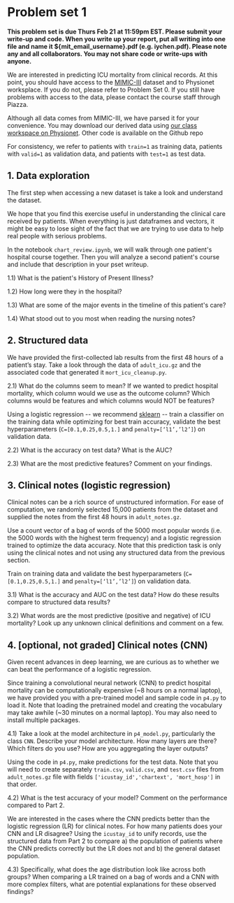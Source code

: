 # Problem set 1

**This problem set is due Thurs Feb 21 at 11:59pm EST. Please submit your write-up and code. When you write up your report, put all writing into one file and name it ${mit_email_username}.pdf (e.g. iychen.pdf). Please note any and all collaborators. You may not share code or write-ups with anyone.**


We are interested in predicting ICU mortality from clinical records. At this point, you should have access to the [MIMIC-III](https://mimic.physionet.org/gettingstarted/access/) dataset and to Physionet worksplace. If you do not, please refer to Problem Set 0. If you still have problems with access to the data, please contact the course staff through Piazza.

Although all data comes from MIMIC-III, we have parsed it for your convenience. You may download our derived data using [our class workspace on Physionet](https://physionet.org/works/MIMICIIIDerivedDataRepository/files/approved/hst956-2019-ps1/). Other code is available on the Github repo

For consistency, we refer to patients with `train=1` as training data, patients with `valid=1` as validation data, and patients with `test=1` as test data.

## 1. Data exploration

The first step when accessing a new dataset is take a look and understand the dataset.

We hope that you find this exercise useful in understanding the clinical care received by patients. When everything is just dataframes and vectors, it might be easy to lose sight of the fact that we are trying to use data to help real people with serious problems.

In the notebook `chart_review.ipynb`, we will walk through one patient's hospital course together. Then you will analyze a second patient's course and include that description in your pset writeup.

1.1) What is the patient's History of Present Illness?

1.2) How long were they in the hospital?

1.3) What are some of the major events in the timeline of this patient's care?

1.4) What stood out to you most when reading the nursing notes?

## 2. Structured data

We have provided the first-collected lab results from the first 48 hours of a patient’s stay. Take a look through the data of `adult_icu.gz` and the associated code that generated it `mort_icu_cleanup.py`. 

2.1) What do the columns seem to mean? If we wanted to predict hospital mortality, which column would we use as the outcome column? Which columns would be features and which columns would NOT be features?

Using a logistic regression -- we recommend [sklearn](https://scikit-learn.org/stable/modules/generated/sklearn.linear_model.LogisticRegression.html) -- train a classifier on the training data while optimizing for best train accuracy, validate the best hyperparameters (`C=[0.1,0.25,0.5,1.]` and `penalty=[‘l1’,’l2’]`) on validation data.

2.2) What is the accuracy on test data? What is the AUC?

2.3) What are the most predictive features? Comment on your findings.

## 3. Clinical notes (logistic regression)

Clinical notes can be a rich source of unstructured information. For ease of computation, we randomly selected 15,000 patients from the dataset and supplied the notes from the first 48 hours in `adult_notes.gz`. 

Use a count vector of a bag of words of the 5000 most popular words (i.e. the 5000 words with the highest term frequency) and a logistic regression trained to optimize the data accuracy. Note that this prediction task is only using the clinical notes and not using any structured data from the previous section.

Train on training data and validate the best hyperparameters (`C=[0.1,0.25,0.5,1.]` and `penalty=[‘l1’,’l2’]`) on validation data. 

3.1) What is the accuracy and AUC on the test data? How do these results compare to structured data results?

3.2) What words are the most predictive (positive and negative) of ICU mortality? Look up any unknown clinical definitions and comment on a few. 

## 4. [optional, not graded] Clinical notes (CNN)

Given recent advances in deep learning, we are curious as to whether we can beat the performance of a logistic regression.

Since training a convolutional neural network (CNN) to predict hospital mortality can be computationally expensive (~8 hours on a normal laptop), we have provided you with a pre-trained model and sample code in `p4.py` to load it. Note that loading the pretrained model and creating the vocabulary may take awhile (~30 minutes on a normal laptop). You may also need to install multiple packages.

4.1) Take a look at the model architecture in `p4_model.py`, particularly the class `CNN`. Describe your model architecture. How many layers are there? Which filters do you use? How are you aggregating the layer outputs?

Using the code in `p4.py`, make predictions for the test data. Note that you will need to create separately `train.csv`, `valid.csv`, and `test.csv` files from `adult_notes.gz` file with fields `['icustay_id','chartext', 'mort_hosp']` in that order. 

4.2) What is the test accuracy of your model? Comment on the performance compared to Part 2. 

We are interested in the cases where the CNN predicts better than the logistic regression (LR) for clinical notes. For how many patients does your CNN and LR disagree? Using the `icustay_id` to unify records, use the structured data from Part 2 to compare a) the population of patients where the CNN predicts correctly but the LR does not and b) the general dataset population. 

4.3) Specifically, what does the age distribution look like across both groups? When comparing a LR trained on a bag of words and a CNN with more complex filters, what are potential explanations for these observed findings?